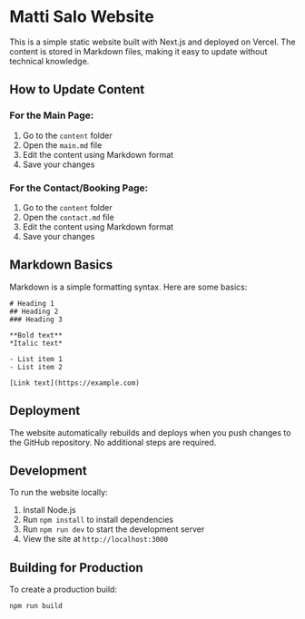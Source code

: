# Matti Salo Website

This is a simple static website built with Next.js and deployed on Vercel. The content is stored in Markdown files, making it easy to update without technical knowledge.

## How to Update Content

### For the Main Page:

1. Go to the `content` folder
2. Open the `main.md` file
3. Edit the content using Markdown format
4. Save your changes

### For the Contact/Booking Page:

1. Go to the `content` folder
2. Open the `contact.md` file
3. Edit the content using Markdown format 
4. Save your changes

## Markdown Basics

Markdown is a simple formatting syntax. Here are some basics:

```
# Heading 1
## Heading 2
### Heading 3

**Bold text**
*Italic text*

- List item 1
- List item 2

[Link text](https://example.com)
```

## Deployment

The website automatically rebuilds and deploys when you push changes to the GitHub repository. No additional steps are required.

## Development

To run the website locally:

1. Install Node.js
2. Run `npm install` to install dependencies
3. Run `npm run dev` to start the development server
4. View the site at `http://localhost:3000`

## Building for Production

To create a production build:

```
npm run build
``` 
